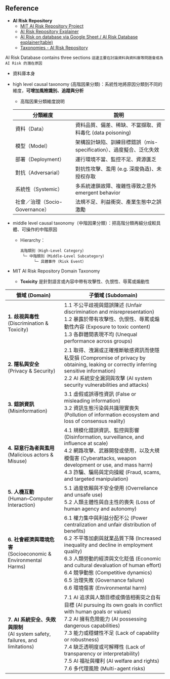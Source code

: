 ## Reference
- **AI Risk Repository**
  - [MIT AI Risk Repository Project](https://airisk.mit.edu/#Domain-Taxonomy-of-AI-Risks)
  - [AI Risk Repository Explainer](https://youtu.be/fCj-wJz6VCY?si=pRxZCS7uZTVo6YWB)
  - [AI Risk on database via Google Sheet / AI Risk Database explainer(table)](https://docs.google.com/spreadsheets/d/10KUVjPFA07SGUjNFdv77gNMnmH9EI0fypnCL2MJ81vA/edit?usp=sharing)
  - [Taxonomies - AI Risk Repository](https://docs.google.com/presentation/d/1wxg-hZAjGvFHcsfnEp1KAJJo5xvf98MB2v50B5URXZM/edit#slide=id.g325f13b19c4_0_8)




AI Risk Database contains three sections
`這邊主要在討論資料與資料庫等問題會成為 AI Risk 的潛在原因`
- 資料庫本身
- high level causal taxonomy (高階因果分類)：系統性地將原因分類到不同的維度，**可增加風險識別、追蹤與分析**
  - 高階因果分類維度說明
    
  | 分類維度                    | 說明                                         |
  | ----------------------- | ------------------------------------------ |
  | 資料（Data）                | 資料品質、偏差、稀缺、不當擷取、資料毒化 (data poisoning)      |
  | 模型（Model）               | 架構設計缺陷、訓練目標錯誤（mis-specification）、過度擬合、泛化失效 |
  | 部署（Deployment）          | 運行環境不當、監控不足、資源匱乏                           |
  | 對抗（Adversarial）         | 對抗性攻擊、濫用 (e.g. 深度偽造)、未授权存取                 |
  | 系統性（Systemic）           | 多系統連鎖故障、複雜性導致之意外 emergent behavior         |
  | 社會／治理（Socio-Governance） | 法規不足、利益衝突、產業生態中之誤激勵                        |
  
- middle level causal taxonomy（中階因果分類）：把高階分類再細分成較具體、可操作的中階原因
  - Hierarchy：
    ```
    高階類別（High-Level Category）
     └─ 中階類別（Middle-Level Subcategory）
          └─ 具體事件（Risk Event）
    ```
- MIT AI Risk Repository Domain Taxonomy
  - **Toxicity** 是針對語言或內容中帶有攻擊性、仇恨性、辱罵或煽動性  

| 領域 (Domain)                                                                                       | 子領域 (Subdomain)                                                                                                                                                                                                                                                                                                                                                                                                                                                                                          |
|-----------------------------------------------------------------------------------------------------|--------------------------------------------------------------------------------------------------------------------------------------------------------------------------------------------------------------------------------------------------------------------------------------------------------------------------------------------------------------------------------------------------------------------------------------------------------------------------------------------------------------|
| **1. 歧視與毒性**<br>(Discrimination & Toxicity)                                                     | 1.1 不公平歧視與錯誤陳述 (Unfair discrimination and misrepresentation)<br>1.2 暴露於帶有攻擊性、仇恨性、辱罵或煽動性內容 (Exposure to toxic content)<br>1.3 各群體間表現不均 (Unequal performance across groups)                                                                                                                                                                                                                                                                                                                |
| **2. 隱私與安全**<br>(Privacy & Security)                                                           | 2.1 取得、洩漏或正確推斷敏感資訊而使隱私受損 (Compromise of privacy by obtaining, leaking or correctly inferring sensitive information)<br>2.2 AI 系統安全漏洞與攻擊 (AI system security vulnerabilities and attacks)                                                                                                                                                                                                                                                                              |
| **3. 錯誤資訊**<br>(Misinformation)                                                                 | 3.1 虛假或誤導性資訊 (False or misleading information)<br>3.2 資訊生態污染與共識現實喪失 (Pollution of information ecosystem and loss of consensus reality)                                                                                                                                                                                                                                                                                                                                         |
| **4. 惡意行為者與濫用**<br>(Malicious actors & Misuse)                                             | 4.1 規模化錯誤資訊、監控與影響 (Disinformation, surveillance, and influence at scale)<br>4.2 網路攻擊、武器開發或使用，以及大規模傷害 (Cyberattacks, weapon development or use, and mass harm)<br>4.3 詐騙、騙局與定向操縱 (Fraud, scams, and targeted manipulation)                                                                                                                                                                            |
| **5. 人機互動**<br>(Human–Computer Interaction)                                                    | 5.1 過度依賴與不安全使用 (Overreliance and unsafe use)<br>5.2 人類主體性與自主性的喪失 (Loss of human agency and autonomy)                                                                                                                                                                                                                                                                                                                                                                           |
| **6. 社會經濟與環境危害**<br>(Socioeconomic & Environmental Harms)                                  | 6.1 權力集中與利益分配不公 (Power centralization and unfair distribution of benefits)<br>6.2 不平等加劇與就業品質下降 (Increased inequality and decline in employment quality)<br>6.3 人類勞動的經濟與文化貶值 (Economic and cultural devaluation of human effort)<br>6.4 競爭動態 (Competitive dynamics)<br>6.5 治理失敗 (Governance failure)<br>6.6 環境傷害 (Environmental harm) |
| **7. AI 系統安全、失敗與限制**<br>(AI system safety, failures, and limitations)                   | 7.1 AI 追求與人類目標或價值相衝突之自有目標 (AI pursuing its own goals in conflict with human goals or values)<br>7.2 AI 擁有危險能力 (AI possessing dangerous capabilities)<br>7.3 能力或穩健性不足 (Lack of capability or robustness)<br>7.4 缺乏透明度或可解釋性 (Lack of transparency or interpretability)<br>7.5 AI 福祉與權利 (AI welfare and rights)<br>7.6 多代理風險 (Multi-agent risks) |
